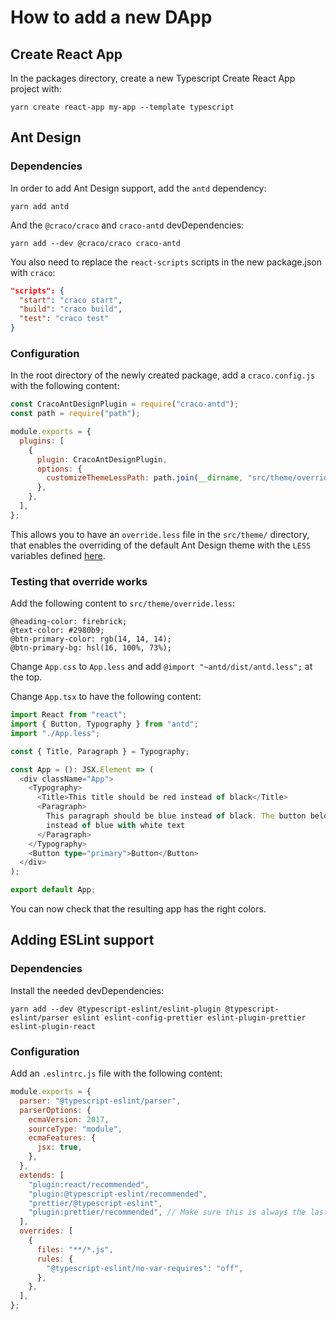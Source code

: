 # How to add a new DApp

## Create React App

In the packages directory, create a new Typescript Create React App project with:

```shell
yarn create react-app my-app --template typescript
```

## Ant Design

### Dependencies

In order to add Ant Design support, add the `antd` dependency:

```shell
yarn add antd
```

And the `@craco/craco` and `craco-antd` devDependencies:

```shell
yarn add --dev @craco/craco craco-antd
```

You also need to replace the `react-scripts` scripts in the new package.json with `craco`:

```json
"scripts": {
  "start": "craco start",
  "build": "craco build",
  "test": "craco test"
}
```

### Configuration

In the root directory of the newly created package, add a `craco.config.js` with the following content:

```javascript
const CracoAntDesignPlugin = require("craco-antd");
const path = require("path");

module.exports = {
  plugins: [
    {
      plugin: CracoAntDesignPlugin,
      options: {
        customizeThemeLessPath: path.join(__dirname, "src/theme/override.less"),
      },
    },
  ],
};
```

This allows you to have an `override.less` file in the `src/theme/` directory, that enables the overriding of the default Ant Design theme with the `LESS` variables defined [here]("https://github.com/ant-design/ant-design/blob/master/components/style/themes/default.less").

### Testing that override works

Add the following content to `src/theme/override.less`:

```less
@heading-color: firebrick;
@text-color: #2980b9;
@btn-primary-color: rgb(14, 14, 14);
@btn-primary-bg: hsl(16, 100%, 73%);
```

Change `App.css` to `App.less` and add `@import "~antd/dist/antd.less";` at the top.

Change `App.tsx` to have the following content:

```typescript
import React from "react";
import { Button, Typography } from "antd";
import "./App.less";

const { Title, Paragraph } = Typography;

const App = (): JSX.Element => (
  <div className="App">
    <Typography>
      <Title>This title should be red instead of black</Title>
      <Paragraph>
        This paragraph should be blue instead of black. The button below should be orange with black text,
        instead of blue with white text
      </Paragraph>
    </Typography>
    <Button type="primary">Button</Button>
  </div>
);

export default App;
```

You can now check that the resulting app has the right colors.

## Adding ESLint support

### Dependencies

Install the needed devDependencies:

```shell
yarn add --dev @typescript-eslint/eslint-plugin @typescript-eslint/parser eslint eslint-config-prettier eslint-plugin-prettier eslint-plugin-react
```

### Configuration

Add an `.eslintrc.js` file with the following content:

```javascript
module.exports = {
  parser: "@typescript-eslint/parser",
  parserOptions: {
    ecmaVersion: 2017,
    sourceType: "module",
    ecmaFeatures: {
      jsx: true,
    },
  },
  extends: [
    "plugin:react/recommended",
    "plugin:@typescript-eslint/recommended",
    "prettier/@typescript-eslint",
    "plugin:prettier/recommended", // Make sure this is always the last configuration in the extends array
  ],
  overrides: [
    {
      files: "**/*.js",
      rules: {
        "@typescript-eslint/no-var-requires": "off",
      },
    },
  ],
};
```
